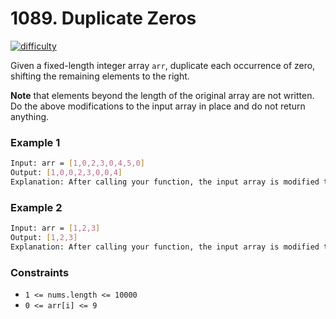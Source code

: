 
# 1089. Duplicate Zeros

[![difficulty](https://img.shields.io/badge/difficulty-easy-green)](https://leetcode.com/problems/duplicate-zeros/)

Given a fixed-length integer array `arr`, duplicate each occurrence of zero, shifting the remaining elements to the right.

**Note** that elements beyond the length of the original array are not written. Do the above modifications to the input array in place and do not return anything.




### Example 1


```bash
Input: arr = [1,0,2,3,0,4,5,0]
Output: [1,0,0,2,3,0,0,4]
Explanation: After calling your function, the input array is modified to: [1,0,0,2,3,0,0,4]
```


### Example 2


```bash
Input: arr = [1,2,3]
Output: [1,2,3]
Explanation: After calling your function, the input array is modified to: [1,2,3]
```


### Constraints

- `1 <= nums.length <= 10000`
- `0 <= arr[i] <= 9`
